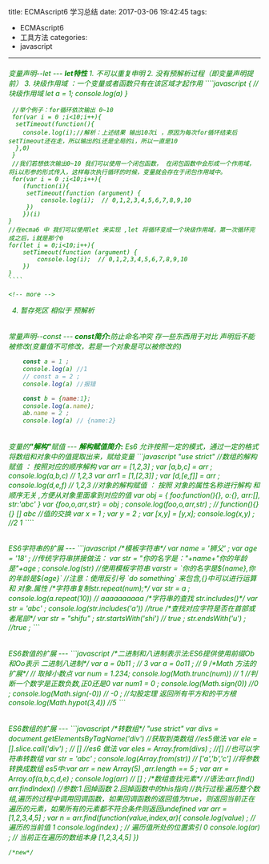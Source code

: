 title: ECMAscript6 学习总结
date: 2017-03-06 19:42:45
tags:
- ECMAscript6
- 工具方法
categories:
- javascript
---

<h6 style="color:green">变量声明--let</span>
---
<b>let特性</b>
1. 不可以重复申明
2. 没有预解析过程（即变量声明提前）
3. 块级作用域 ：一个变量或者函数只有在该区域才起作用
	````javascript
	 { //块级作用域
		let a = 1;
		console.log(a)
	 }

	 //举个例子：for循环依次输出 0~10
	 for(var i = 0 ;i<10;i++){
	  setTimeout(function(){
	  	console.log(i);//解析：上述结果 输出10次i ，原因为每次for循环结束后 setTimeout还在走，所以输出的i还是全局的i，所以一直是10
	  },0)
	 }
	 //我们若想依次输出0~10 我们可以使用一个闭包函数， 在闭包函数中会形成一个作用域，将i以形参的形式传入，这样每次执行循环的时候，变量就会存在于闭包作用域中。
	 for(var i = 0 ;i<10;i++){
	    (function(i){
		 setTimeout(function (argument) {
			 console.log(i);  // 0,1,2,3,4,5,6,7,8,9,10
		 })
	    })(i)
	}
	//在ecma6 中 我们可以使用let 来实现 ,let 将循环变成一个块级作用域，第一次循环完成之后，i就是那个0
	for(let i = 0;i<10;i++){
		setTimeout(function (argument) {
			console.log(i);  // 0,1,2,3,4,5,6,7,8,9,10
		})
	}
	````

	<!-- more -->
4. 暂存死区   相似于 预解析  

<h6 style="color:green">常量声明--const</span>
---
<b >const简介:</b>防止命名冲突  存一些东西用于对比  声明后不能被修改(变量值不可修改，若是一个对象是可以被修改的)

```javascript
	const a = 1 ;
	console.log(a) //1
	// const a = 2 ;
	console.log(a) //报错

	const b = {name:1};
	console.log(a.name);
	ab.name = 2 ;
	console.log(a) // {name:2}
```

<h6 style="color:green">变量的<b>"解构"</b>赋值</span>
---
<b >解构赋值简介:</b> Es6 允许按照一定的模式，通过一定的格式将数组和对象中的值提取出来，赋给变量
```javascript
"use strict"
//数组的解构赋值 ： 按照对应的顺序解构
var arr = [1,2,3] ;
var [a,b,c] = arr ;
console.log(a,b,c)  // 1,2,3
var arr1  = [1,[2,3]] ;
var [d,[e,f]] =  arr ;
console.log(d,e,f)  // 1,2,3
//对象的解构赋值 ： 按照 对象的属性名称进行解构   和顺序无关 ,方便从对象里面拿到对应的值
var obj = {
	foo:function(){},
	o:{},
	arr:[],
	str:'abc'
}
var {foo,o,arr,str} = obj ;
console.log(foo,o,arr,str) ; // function(){}  {}  []  abc    
//值的交换
var x = 1 ;
var y = 2 ;
var [x,y] = [y,x];
console.log(x,y) ; //2 1
````

<h6 style="color:green">ES6字符串的扩展</span>
---
```javascript
/*模板字符串*/
 var name = '狮父' ;
 var age = '18' ;
//传统字符串拼接做法：
 var str = "你的名字是："+name+"你的年龄是"+age ;
 console.log(str)  
//使用模板字符串
 varstr = `你的名字是${name},你的年龄是${age}`  //注意：使用反引号 `do something` 来包含,{}中可以进行运算 和 对象.属性
/*字符串复制str.repeat(num);*/
 var str = a ;
 console.log(a.repeat(10)) // aaaaaaaaaa
/*字符串的查找 str.includes()*/
 var str = 'abc' ;
 console.log(str.includes('a'))  //true
/*查找对应字符是否在首部或者尾部*/
 var str = "shifu" ;
 str.startsWith('shi') // true ;
 str.endsWith('u') ; //true ;
```
<h6 style="color:green">ES6数值的扩展</span>
---
```javascript
/*二进制和八进制表示法:ES6提供使用前缀Ob和Oo表示 二进制八进制*/
var a = 0b11 ; // 3
var a = 0o11 ; // 9
/*Math 方法的扩展*/
// 取掉小数点
var num = 1.234;
console.log(Math.trunc(num)) // 1
//判断一个数字是正数负数,正0还是0
var num1 = 0 ;
console.log(Math.sign(0)) //0 ;
console.log(Math.sign(-0)) //  -0 ;
//勾股定理  返回所有平方和的平方根
console.log(Math.hypot(3,4))  //5    
```
<h6 style="color:green">ES6数组的扩展</span>
---
```javascript
/*转数组*/
"use strict"
var divs = document.getElementsByTagName('div')   //获取到类数组
//es5做法
var ele = [].slice.call('div') ; // []
//es6 做法
var eles =  Array.from(divs) ;   //[]
//也可以字符串转数组
var str = 'abc' ;
console.log(Array.from(str))   // ['a','b','c']
//将参数转换成数组   es5中:var arr = new Array(5) ,arr.length == 5 ;
var arr  = Array.of(a,b,c,d,e) ;
console.log(arr)  // [] ;
/*数组查找元素*/
//语法:arr.find()   arr.findIndex()
//参数:1.回掉函数  2.回掉函数中的this指向
//执行过程:遍历整个数组,遍历的过程中调用回调函数，如果回调函数的返回值为true，则返回当前正在遍历的元素，如果所有的元素都不符合条件则返回undefined
var arr = [1,2,3,4,5] ;
var n = arr.find(function(value,index,ar){
	console.log(value) ; // 遍历的当前值  1
	console.log(index) ; // 遍历值所处的位置索引 0
	console.log(ar) ; // 当前正在遍历的数组本身  [1,2,3,4,5]
})


```
/*new*/
